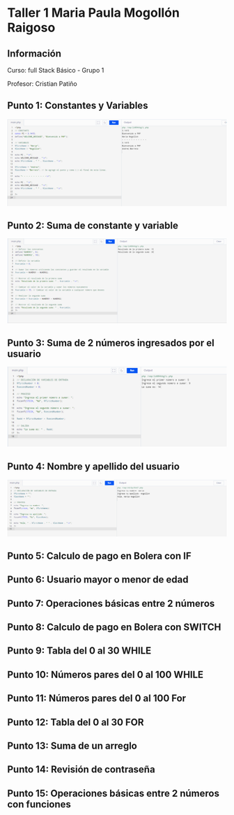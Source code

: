 <h1>Taller 1 Maria Paula Mogollón Raigoso </h1>

<h2> Información</h2>
<p>Curso: full Stack Básico - Grupo 1 </p>
<p>Profesor: Cristian Patiño</p>

<h2> Punto 1: Constantes y Variables</h2>
<img src= "./public/images/Punto 1.png" alt="Punto 1" >
<h2> Punto 2: Suma de constante y variable</h2>
<img src= "./public/images/Punto 2.png" atl="Punto 2">

<h2> Punto 3: Suma de 2 números ingresados por el usuario</h2>
<img src= "./public/images/Punto 3.png" alt="Punto 3">

<h2> Punto 4: Nombre y apellido del usuario</h2>
<img src= "./public/images/Punto 4.png" alt="Punto 4">

<h2> Punto 5: Calculo de pago en Bolera con IF</h2>

<h2> Punto 6: Usuario mayor o menor de edad</h2>

<h2> Punto 7: Operaciones básicas entre 2 números</h2>

<h2> Punto 8: Calculo de pago en Bolera con SWITCH</h2>

<h2> Punto 9: Tabla del 0 al 30 WHILE</h2>

<h2> Punto 10: Números pares del 0 al 100 WHILE</h2>

<h2> Punto 11: Números pares del 0 al 100 For</h2>

<h2> Punto 12: Tabla del 0 al 30 FOR</h2>

<h2> Punto 13: Suma de un arreglo</h2>

<h2> Punto 14: Revisión de contraseña</h2>

<h2> Punto 15: Operaciones básicas entre 2 números con funciones</h2>
